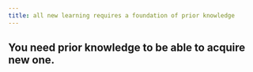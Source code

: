 ```yaml
---
title: all new learning requires a foundation of prior knowledge
---
```


## You need prior knowledge to be able to acquire new one.